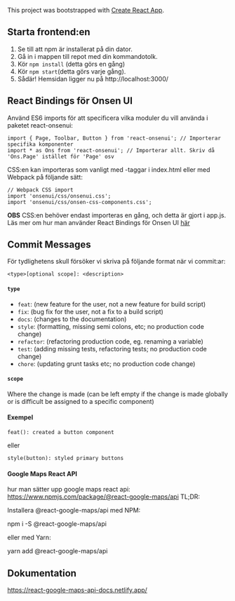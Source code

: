 This project was bootstrapped with [Create React App](https://github.com/facebook/create-react-app).

## Starta frontend:en 
1. Se till att npm är installerat på din dator.
2. Gå in i mappen till repot med din kommandotolk.
3. Kör `npm install` (detta görs en gång)
4. Kör `npm start`(detta görs varje gång). 
5. Sådär! Hemsidan ligger nu på http://localhost:3000/


## React Bindings för Onsen UI

Använd ES6 imports för att specificera vilka moduler du vill använda i paketet react-onsenui: 

```
import { Page, Toolbar, Button } from 'react-onsenui'; // Importerar specifika komponenter
import * as Ons from 'react-onsenui'; // Importerar allt. Skriv då 'Ons.Page' istället för 'Page' osv
```

CSS:en kan importeras som vanligt med <link>-taggar i index.html eller med Webpack på följande sätt:

```
// Webpack CSS import
import 'onsenui/css/onsenui.css';
import 'onsenui/css/onsen-css-components.css';
```

**OBS** CSS:en behöver endast importeras en gång, och detta är gjort i app.js.
Läs mer om hur man använder React Bindings för Onsen UI [här](https://onsen.io/v2/guide/react/)


## Commit Messages

För tydlighetens skull försöker vi skriva på följande format när vi commit:ar: 

```
<type>[optional scope]: <description>
```

#### `type`
* `feat`: (new feature for the user, not a new feature for build script)
* `fix`: (bug fix for the user, not a fix to a build script)
* `docs`: (changes to the documentation)
* `style`: (formatting, missing semi colons, etc; no production code change)
* `refactor`: (refactoring production code, eg. renaming a variable)
* `test`: (adding missing tests, refactoring tests; no production code change)
* `chore`: (updating grunt tasks etc; no production code change)

#### `scope`
Where the change is made (can be left empty if the change is made globally or is difficult be assigned to a specific component)

#### Exempel

`feat(): created a button component`

eller

`style(button): styled primary buttons`


#### Google Maps React API
hur man sätter upp google maps react api: https://www.npmjs.com/package/@react-google-maps/api
TL;DR:

Installera @react-google-maps/api med NPM:

npm i -S @react-google-maps/api

eller med Yarn:

yarn add @react-google-maps/api

## Dokumentation
https://react-google-maps-api-docs.netlify.app/
